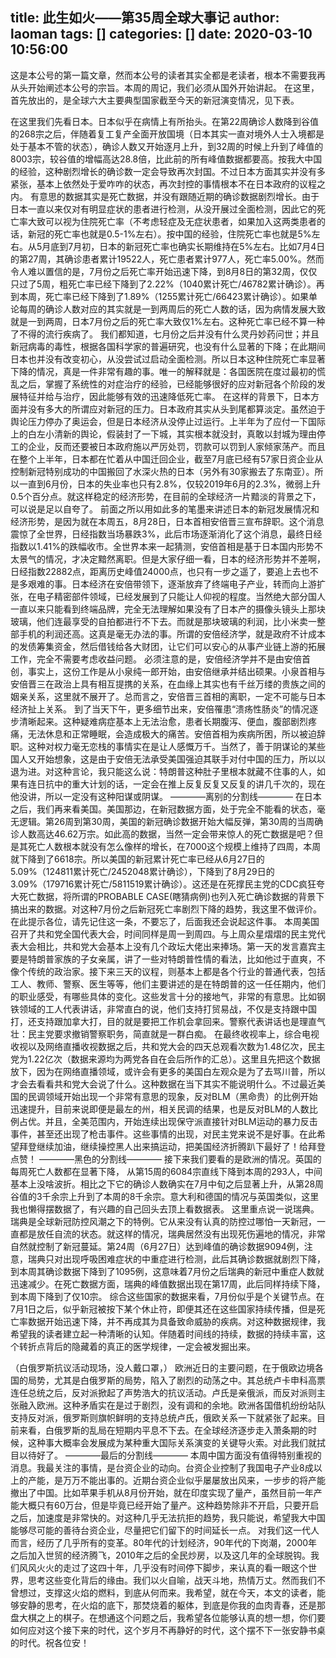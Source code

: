 title: 此生如火——第35周全球大事记
author: laoman
tags: []
categories: []
date: 2020-03-10 10:56:00
---
这是本公号的第一篇文章，然而本公号的读者其实全都是老读者，根本不需要我再从头开始阐述本公号的宗旨。本周的周记，我们必须从国外开始讲起。
在这里，首先放出的，是全球六大主要典型国家截至今天的新冠演变情况，见下表。

在这里我们先看日本。日本似乎在病情上有所抬头。在第22周确诊人数降到谷值的268宗之后，伴随着复工复产全面开放国境（日本其实一直对境外人士入境都是处于基本不管的状态），确诊人数又开始逐月上升，到32周的时候上升到了峰值的8003宗，较谷值的增幅高达28.8倍，比此前的所有峰值数据都要高。按我大中国的经验，这种剧烈增长的确诊数一定会导致再次封国。不过日本方面其实并没有多紧张，基本上依然处于爱咋咋的状态，再次封控的事情根本不在日本政府的议程之内。
有意思的数据其实是死亡数据，并没有跟随近期的确诊数据剧烈增长。由于日本一直以来仅对有明显症状的患者进行检测，从没开展过全面检测，因此它的死亡率大致可以视为住院死亡率（不考虑轻症及无症状患者，如果加入这两类患者的话，新冠的死亡率也就是0.5-1%左右）。按中国的经验，住院死亡率也就是5%左右。从5月底到7月初，日本的新冠死亡率也确实长期维持在5%左右。比如7月4日的第27周，其确诊患者累计19522人，死亡患者累计977人，死亡率5.00%。然而令人难以置信的是，7月份之后死亡率开始迅速下降，到8月8日的第32周，仅仅只过了5周，粗死亡率已经下降到了2.22%（1040累计死亡/46782累计确诊）。再到本周，死亡率已经下降到了1.89%（1255累计死亡/66423累计确诊）。如果单论每周的确诊人数对应的其实就是一到两周后的死亡人数的话，因为病情发展大致就是一到两周，日本7月份之后的死亡率大致仅1%左右。这种死亡率已经不算一种了不得的流行疾病了。
我们都知道，七月份之后并没有什么灵丹妙药问世；并且新冠病毒的毒性，根据各国科学家的普遍研究，也没有什么显著的下降；在此期间日本也并没有改变初心，从没尝试过启动全面检测。所以日本这种住院死亡率显著下降的情况，真是一件非常有趣的事。唯一的解释就是：各国医院在度过最初的慌乱之后，掌握了系统性的对症治疗的经验，已经能够很好的应对新冠各个阶段的发展特征并给与治疗，因此能够有效的迅速降低死亡率。
在这样的背景下，日本方面并没有多大的所谓应对新冠的压力。日本政府其实从头到尾都算淡定。虽然迫于舆论压力停办了奥运会，但是日本经济从没停止过运行。上半年为了应付一下国际上的白左小清新的舆论，假装封了一下城，其实根本就没封，真敢以封城为理由停工的企业，反而还要被日本政府施以严厉处罚，罚款可以罚到人家倾家荡产。而且在整个上半年，日本都在忙着从中国迁回企业，截至7月底已经有57家日资企业从控制新冠特别成功的中国搬回了水深火热的日本（另外有30家搬去了东南亚）。所以一直到6月份，日本的失业率也只有2.8%，仅较2019年6月的2.3%，微弱上升0.5个百分点。就这样稳定的经济形势，在目前的全球经济一片黯淡的背景之下，可以说是足以自夸了。
前面之所以用如此多的笔墨来讲述日本的新冠发展情况和经济形势，是因为就在本周五，8月28日，日本首相安倍晋三宣布辞职。这个消息震惊了全世界，日经指数当场暴跌3%，此后市场逐渐消化了这个消息，最终日经指数以1.41%的跌幅收市。全世界本来一起猜测，安倍首相是基于日本国内形势不太景气的情况，才决定黯然离职。但是大家仔细一看，日本的经济形势并不差啊，日经指数22882点，距离历史峰值24000点，也只有一步之遥了，要追上去也不是多艰难的事。日本经济在安倍带领下，逐渐放弃了终端电子产业，转而向上游扩张，在电子精密部件领域，已经发展到了只能让人仰视的程度。当然绝大部分国人一直以来只能看到终端品牌，完全无法理解如果没有了日本产的摄像头镜头上那块玻璃，他们连最享受的自拍都进行不下去。而就是那块玻璃的利润，比小米卖一整部手机的利润还高。这真是毫无办法的事。所谓的安倍经济学，就是政府不计成本的发债筹集资金，然后借钱给各大财团，让它们可以安心的从事产业链上游的拓展工作，完全不需要考虑收益问题。
必须注意的是，安倍经济学并不是由安倍首创，事实上，这份工作是从小泉纯一郎开始，由安倍继承并结出硕果。小泉首相与安倍晋三在政治上具有相互提携的关系，在血缘上其实也有千丝万缕的贵族之间的姻亲关系，这里就不展开了。总而言之，安倍晋三首相的离职，一定不可能与日本经济扯上关系。
到了当天下午，更多细节出来，安倍罹患“溃疡性肠炎”的情况逐步清晰起来。这种疑难病症基本上无法治愈，患者长期腹泻、便血，腹部剧烈疼痛，无法休息和正常睡眠，会造成极大的痛苦。安倍首相为疾病所困，所以被迫辞职。这种对权力毫无恋栈的事情实在是让人感慨万千。当然了，善于阴谋论的某些国人又开始想象，这是由于安倍无法承受美国强迫其联手对付中国的压力，所以以退为进。对这种言论，我只能这么说：特朗普这种肚子里根本就藏不住事的人，如果有连日抗中的重大计划的话，一定会在推上反复反复又反复的讲几千次的，现在他没讲，所以一定没有这种阳谋或阴谋。
————离别的分割线————
在日本之后，我们再来看美国。美国那边，在新冠数据方面，处于完全不能看的状态，毫无逻辑。第26周到第30周，美国的新冠确诊数据开始大幅反弹，第30周的当周确诊人数高达46.62万宗。如此高的数据，当然一定会带来惊人的死亡数据是吧？但是其死亡人数根本就没有怎么像样的增长，在7000这个规模上维持了四周，本周就下降到了6618宗。所以美国的新冠累计死亡率已经从6月27日的5.09%（124811累计死亡/2452048累计确诊），下降到了8月29日的3.09%（179716累计死亡/5811519累计确诊）。这还是在死撑民主党的CDC疯狂夸大死亡数据，将所谓的PROBABLE CASE(瞎猜病例)也列入死亡确诊数据的背景下搞出来的数据。对这种7月份之后新冠死亡率剧烈下降的趋势，我这里不做评价。在此提示各位，请先记住这一条，不要忘了，后面我还会说起这件事。
本周美国召开了共和党全国代表大会，时间同样是周一到周四。与上周众星熠熠的民主党代表大会相比，共和党大会基本上没有几个政坛大佬出来捧场。第一天的发言嘉宾主要是特朗普家族的子女亲属，讲了一些对特朗普性情的看法，比如他过于直爽，不像个传统的政治家。接下来三天的议程，则基本上都是各个行业的普通代表，包括工人、教师、警察、医生等等，他们主要讲述的是在特朗普的这一任任期内，他们的职业感受，有哪些具体的变化。这些发言十分的接地气，非常的有意思。比如钢铁领域的工人代表讲话，非常直白的说，他们支持打贸易战，不仅是支持跟中国打，还支持跟加拿大打，目的就是要把工作机会拿回来。警察代表讲话也是理直气壮：民主党要求撤销警察职务，简直就是一群白痴。
在最终收视率上，综合电视收视以及网络直播收视数据之后，共和党大会的四天总观看次数为1.48亿次，民主党为1.22亿次（数据来源均为两党各自在会后所作的汇总）。这里且先把这个数据放下，因为在网络直播领域，或许会有更多的美国白左观众是为了去骂川普，所以才会去看看共和党大会说了什么。这种数据在当下其实不能说明什么。不过最近美国的民调领域开始出现一个非常有意思的现象，反对BLM（黑命贵）的比例开始迅速提升，目前来说即便是最左的州，相关民调的结果，也是反对BLM的人数比例占优。并且，全美范围内，开始连续出现保守派直接针对BLM运动的暴力反击事件，甚至还出现了枪击事件。这些事情的出现，对民主党来说不是好事。在此希望拜登继续加油，继续操控黑人出来搞运动，把美国经济折腾趴下最好了！给拜登点赞！
————黑色的分割线————
接下来我们要看的是欧洲的情况。英国的每周死亡人数都在显著下降， 从第15周的6084宗直线下降到本周的293人，中间基本上没啥波折。相比之下它的确诊人数确实在7月中旬之后显著上升，从第28周谷值的3千余宗上升到了本周的8千余宗。意大利和德国的情况与英国类似，这里我也懒得摆数据了，有兴趣的自己回头去顶上看数据表。
这里重点说一说瑞典。瑞典是全球新冠防控风潮之下的特例。它从来没有认真的防控过哪怕一天新冠，一直都是放任自流的状态。就这样的情况，瑞典居然没有出现死伤遍地的情况，非常自然就控制了新冠蔓延。第24周（6月27日）达到峰值的确诊数据9094例，注意，瑞典只对出现呼吸困难症状的中重症进行检测，此后其确诊数据就剧烈下降，到本周其确诊数据下降到了1095例，这意味着7月份之后瑞典的新冠中重症人数就迅速减少。在死亡数据方面，瑞典的峰值数据出现在第17周，此后同样持续下降，到本周下降到了仅10宗。
综合这些国家的数据来看，7月份似乎是个关键节点。在7月1日之后，似乎新冠被按下某个休止符，即便其还在这些国家持续传播，但是死亡率数据开始迅速下降，并不再成其为具备致命威胁的疾病。对这种数据规律，我希望我的读者建立起一种清晰的认知。伴随着时间线的持续，数据的持续丰富，这个转折点背后的隐藏着的真正的医学规律，一定会被发掘出来。

（白俄罗斯抗议活动现场，没人戴口罩，）
欧洲近日的主要问题，在于俄欧边境各国的局势，尤其是白俄罗斯的局势，陷入了剧烈的动荡之中。其总统卢卡申科高票连任总统之后，反对派掀起了声势浩大的抗议活动。卢氏是亲俄派，而反对派则主张融入欧洲。这种矛盾实在是过于剧烈，没有调和的余地。欧洲各国借机纷纷站队支持反对派，俄罗斯则旗帜鲜明的支持总统卢氏，俄欧关系一下就紧张了起来。目前来看，白俄罗斯的乱局在短期内平息不下去。在全球经济逐步走入萧条期的时候，这种事大概率会发展成为某种重大国际关系演变的关键导火索。对此我们就拭目以待好了。
————最后的分割线————
本周中国方面没有值得特别重视的消息。我最关注的事情，是台资企业的动向。台资企业控制了我国电子产业8成以上的产能，是万万不能出事的。近期台资企业似乎屡屡放出风来，一步步的将产能撤出了中国。比如苹果手机从8月份开始，就在印度实现了量产，虽然目前一年产能大概只有60万台，但是毕竟已经开始了量产。这种趋势除非不开启，只要开启之后，加速度是非常快的。对这种几乎无法抗拒的趋势，我只能说，希望我大中国能够尽可能的善待台资企业，尽量把它们留下的时间延长一点。
对我们这一代人而言，经历了几乎所有的变革。80年代的计划经济，90年代的下岗潮，2000年之后加入世贸的经济腾飞，2010年之后的全民炒房，以及这几年的全球脱钩。我们风风火火的走过了这四十年，几乎没有时间停下脚步，来认真的看一眼这个世界，思考这些变化背后的缘由。我们以火自喻，战天斗地，热情万丈。然而我们不曾想过，支撑这火焰的燃料，到底从何而来。我希望，就在今天，本文的读者，能够安静的思考，在火焰的底下，那焚烧着的躯体，到底是你我的血肉青春，还是那盘大棋之上的棋子。在想通这个问题之后，我希望各位能够认真的想一想，你们要如何应对这个接下来的时代，这个岁月不再静好的时代，这个摆不下一张安静书桌的时代。祝各位安！